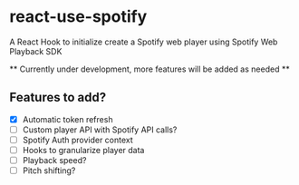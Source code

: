 # react-use-spotify
A React Hook to initialize create a Spotify web player using Spotify Web Playback SDK

** Currently under development, more features will be added as needed **

## Features to add?

- [x] Automatic token refresh
- [ ] Custom player API with Spotify API calls?
- [ ] Spotify Auth provider context 
- [ ] Hooks to granularize player data
- [ ] Playback speed?
- [ ] Pitch shifting?
